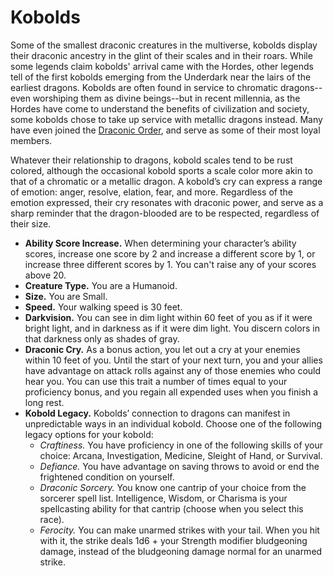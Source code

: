 # Kobolds

Some of the smallest draconic creatures in the multiverse, kobolds display their draconic ancestry in the glint of their scales and in their roars. While some legends claim kobolds' arrival came with the Hordes, other legends tell of the first kobolds emerging from the Underdark near the lairs of the earliest dragons. Kobolds are often found in service to chromatic dragons--even worshiping them as divine beings--but in recent millennia, as the Hordes have come to understand the benefits of civilization and society, some kobolds chose to take up service with metallic dragons instead. Many have even joined the [Draconic Order](../Organizations/DraconicOrder/DraconicOrder.md), and serve as some of their most loyal members.

Whatever their relationship to dragons, kobold scales tend to be rust colored, although the occasional kobold sports a scale color more akin to that of a chromatic or a metallic dragon. A kobold’s cry can express a range of emotion: anger, resolve, elation, fear, and more. Regardless of the emotion expressed, their cry resonates with draconic power, and serve as a sharp reminder that the dragon-blooded are to be respected, regardless of their size.

* **Ability Score Increase.** When determining your character’s ability scores, increase one score by 2 and increase a different score by 1, or increase three different scores by 1. You can't raise any of your scores above 20.
* **Creature Type.** You are a Humanoid.
* **Size.** You are Small.
* **Speed.** Your walking speed is 30 feet.
* **Darkvision.** You can see in dim light within 60 feet of you as if it were bright light, and in darkness as if it were dim light. You discern colors in that darkness only as shades of gray.
* **Draconic Cry.** As a bonus action, you let out a cry at your enemies within 10 feet of you. Until the start of your next turn, you and your allies have advantage on attack rolls against any of those enemies who could hear you. You can use this trait a number of times equal to your proficiency bonus, and you regain all expended uses when you finish a long rest.
* **Kobold Legacy.** Kobolds’ connection to dragons can manifest in unpredictable ways in an individual kobold. Choose one of the following legacy options for your kobold:
    * *Craftiness.* You have proficiency in one of the following skills of your choice: Arcana, Investigation, Medicine, Sleight of Hand, or Survival.
    * *Defiance.* You have advantage on saving throws to avoid or end the frightened condition on yourself.
    * *Draconic Sorcery.* You know one cantrip of your choice from the sorcerer spell list. Intelligence, Wisdom, or Charisma is your spellcasting ability for that cantrip (choose when you select this race).
    * *Ferocity.* You can make unarmed strikes with your tail. When you hit with it, the strike deals 1d6 + your Strength modifier bludgeoning damage, instead of the bludgeoning damage normal for an unarmed strike.
